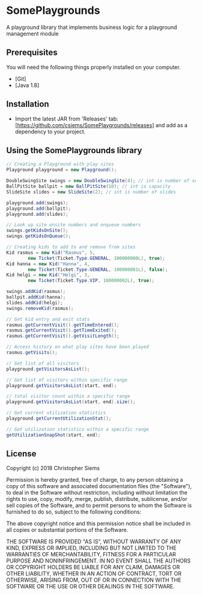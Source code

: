 # SomePlaygrounds
A playground library that implements business logic for a playground management module

## Prerequisites

You will need the following things properly installed on your computer.
* [Git]
* [Java 1.8]

## Installation

* Import the latest JAR from 'Releases' tab: [https://github.com/csiems/SomePlaygrounds/releases] and add as a dependency to your project.

## Using the SomePlaygrounds library

```Java
// Creating a Playground with play sites
Playground playground = new Playground();

DoubleSwingSite swings = new DoubleSwingSite(4); // int is number of swings (each holds two kids)
BallPitSite ballpit = new BallPitSite(10); // int is capacity
SlideSite slides = new SlideSite(2); // int is number of slides

playground.add(swings);
playground.add(ballpit);
playground.add(slides);

// Look up site onsite numbers and onqueue numbers
swings.getKidsOnSite();
swings.getKidsOnQueue();

// Creating kids to add to and remove from sites
Kid rasmus = new Kid("Rasmus", 5,
        new Ticket(Ticket.Type.GENERAL, 100000000L), true);
Kid hanna = new Kid("Hanna", 4,
        new Ticket(Ticket.Type.GENERAL, 100000001L), false);
Kid helgi = new Kid("Helgi", 3,
        new Ticket(Ticket.Type.VIP, 100000002L), true);

swings.addKid(rasmus);
ballpit.addKid(hanna);
slides.addKid(helgi);
swings.removeKid(rasmus);

// Get kid entry and exit stats
rasmus.getCurrentVisit().getTimeEntered();
rasmus.getCurrentVisit().getTimeExited();
rasmus.getCurrentVisit().getVisitLength();

// Access history on what play sites have been played
rasmus.getVisits();

// Get list of all visitors
playground.getVisitorsAsList();

// Get list of visitors within specific range
playground.getVisitorsAsList(start, end);

// total visitor count within a specific range
playground.getVisitorsAsList(start, end).size();

// Get current utilization statistics
playground.getCurrentUtilizationStat();

// Get utilization statistics within a specific range
getUtilizationSnapShot(start, end);

```

## License
Copyright (c) 2018 Christopher Siems

Permission is hereby granted, free of charge, to any person obtaining a copy of this software and associated documentation files (the "Software"), to deal in the Software without restriction, including without limitation the rights to use, copy, modify, merge, publish, distribute, sublicense, and/or sell copies of the Software, and to permit persons to whom the Software is furnished to do so, subject to the following conditions:

The above copyright notice and this permission notice shall be included in all copies or substantial portions of the Software.

THE SOFTWARE IS PROVIDED "AS IS", WITHOUT WARRANTY OF ANY KIND, EXPRESS OR IMPLIED, INCLUDING BUT NOT LIMITED TO THE WARRANTIES OF MERCHANTABILITY, FITNESS FOR A PARTICULAR PURPOSE AND NONINFRINGEMENT. IN NO EVENT SHALL THE AUTHORS OR COPYRIGHT HOLDERS BE LIABLE FOR ANY CLAIM, DAMAGES OR OTHER LIABILITY, WHETHER IN AN ACTION OF CONTRACT, TORT OR OTHERWISE, ARISING FROM, OUT OF OR IN CONNECTION WITH THE SOFTWARE OR THE USE OR OTHER DEALINGS IN THE SOFTWARE.
